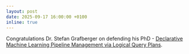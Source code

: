 ```yaml
---
layout: post
date: 2025-09-17 16:00:00 +0100
inline: true
---
```


Congratulations Dr. Stefan Grafberger on defending his PhD - [Declarative Machine Learning Pipeline Management via Logical Query Plans](https://dare.uva.nl/search?identifier=21c5b2dc-3b6c-4605-8197-08662afc69f5).